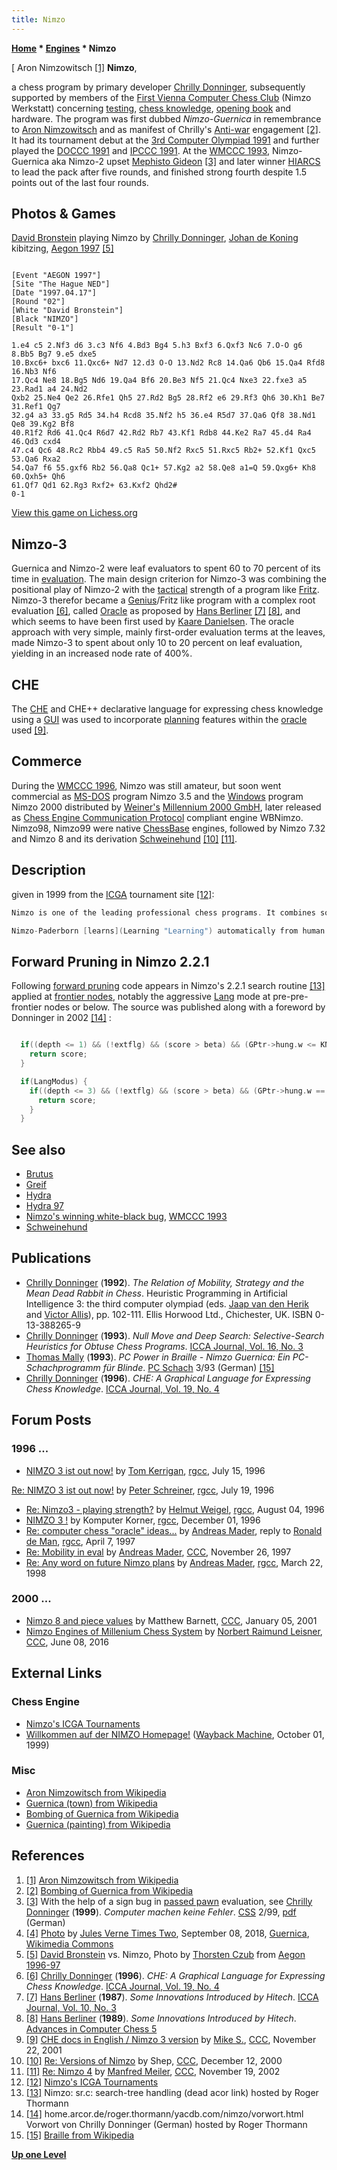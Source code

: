 ```yaml
---
title: Nimzo
---
```

**[Home](Home "Home") \* [Engines](Engines "Engines") \* Nimzo**



[ Aron Nimzowitsch <a id="cite-note-1" href="#cite-ref-1">[1]</a>
**Nimzo**,  

a chess program by primary developer [Chrilly Donninger](Chrilly_Donninger "Chrilly Donninger"), subsequently supported by members of the [First Vienna Computer Chess Club](index.php?title=First_Vienna_Computer_Chess_Club&action=edit&redlink=1 "First Vienna Computer Chess Club (page does not exist)") (Nimzo Werkstatt) concerning [testing](Engine_Testing "Engine Testing"), [chess knowledge](Knowledge "Knowledge"), [opening book](Opening_Book "Opening Book") and hardware. The program was first dubbed *Nimzo-Guernica* in remembrance to [Aron Nimzowitsch](https://en.wikipedia.org/wiki/Aron_Nimzowitsch) and as manifest of Chrilly's [Anti-war](https://en.wikipedia.org/wiki/Anti-war) engagement <a id="cite-note-2" href="#cite-ref-2">[2]</a>. It had its tournament debut at the [3rd Computer Olympiad 1991](3rd_Computer_Olympiad#Chess "3rd Computer Olympiad") and further played the [DOCCC 1991](DOCCC_1991 "DOCCC 1991") and [IPCCC 1991](IPCCC_1991 "IPCCC 1991"). At the [WMCCC 1993](WMCCC_1993 "WMCCC 1993"), Nimzo-Guernica aka Nimzo-2 upset [Mephisto Gideon](Gideon "Gideon") <a id="cite-note-3" href="#cite-ref-3">[3]</a> and later winner [HIARCS](HIARCS "HIARCS") to lead the pack after five rounds, and finished strong fourth despite 1.5 points out of the last four rounds. 



## Photos & Games


 [](http://www.thorstenczub.de/aegon.html) 
[David Bronstein](David_Bronstein "David Bronstein") playing Nimzo by [Chrilly Donninger](Chrilly_Donninger "Chrilly Donninger"), [Johan de Koning](Johan_de_Koning "Johan de Koning") kibitzing, [Aegon 1997](Aegon_1997 "Aegon 1997") <a id="cite-note-5" href="#cite-ref-5">[5]</a>




```

[Event "AEGON 1997"]
[Site "The Hague NED"]
[Date "1997.04.17"]
[Round "02"]
[White "David Bronstein"]
[Black "NIMZO"]
[Result "0-1"]

1.e4 c5 2.Nf3 d6 3.c3 Nf6 4.Bd3 Bg4 5.h3 Bxf3 6.Qxf3 Nc6 7.O-O g6 8.Bb5 Bg7 9.e5 dxe5 
10.Bxc6+ bxc6 11.Qxc6+ Nd7 12.d3 O-O 13.Nd2 Rc8 14.Qa6 Qb6 15.Qa4 Rfd8 16.Nb3 Nf6 
17.Qc4 Ne8 18.Bg5 Nd6 19.Qa4 Bf6 20.Be3 Nf5 21.Qc4 Nxe3 22.fxe3 a5 23.Rad1 a4 24.Nd2 
Qxb2 25.Ne4 Qe2 26.Rfe1 Qh5 27.Rd2 Bg5 28.Rf2 e6 29.Rf3 Qh6 30.Kh1 Be7 31.Ref1 Qg7 
32.g4 a3 33.g5 Rd5 34.h4 Rcd8 35.Nf2 h5 36.e4 R5d7 37.Qa6 Qf8 38.Nd1 Qe8 39.Kg2 Bf8
40.R1f2 Rd6 41.Qc4 R6d7 42.Rd2 Rb7 43.Kf1 Rdb8 44.Ke2 Ra7 45.d4 Ra4 46.Qd3 cxd4 
47.c4 Qc6 48.Rc2 Rbb4 49.c5 Ra5 50.Nf2 Rxc5 51.Rxc5 Rb2+ 52.Kf1 Qxc5 53.Qa6 Rxa2 
54.Qa7 f6 55.gxf6 Rb2 56.Qa8 Qc1+ 57.Kg2 a2 58.Qe8 a1=Q 59.Qxg6+ Kh8 60.Qxh5+ Qh6 
61.Qf7 Qd1 62.Rg3 Rxf2+ 63.Kxf2 Qhd2# 
0-1

```

[View this game on Lichess.org](https://lichess.org/t9MXstG9)



## Nimzo-3


Guernica and Nimzo-2 were leaf evaluators to spent 60 to 70 percent of its time in [evaluation](Evaluation "Evaluation"). The main design criterion for Nimzo-3 was combining the positional play of Nimzo-2 with the [tactical](Tactics "Tactics") strength of a program like [Fritz](Fritz "Fritz"). Nimzo-3 therefor became a [Genius](Chess_Genius "Chess Genius")/Fritz like program with a complex root evaluation <a id="cite-note-6" href="#cite-ref-6">[6]</a>, called [Oracle](Oracle "Oracle") as proposed by [Hans Berliner](Hans_Berliner "Hans Berliner") <a id="cite-note-7" href="#cite-ref-7">[7]</a> <a id="cite-note-8" href="#cite-ref-8">[8]</a>, and which seems to have been first used by [Kaare Danielsen](Kaare_Danielsen "Kaare Danielsen"). The oracle approach with very simple, mainly first-order evaluation terms at the leaves, made Nimzo-3 to spent about only 10 to 20 percent on leaf evaluation, yielding in an increased node rate of 400%. 



## CHE


The [CHE](index.php?title=CHE&action=edit&redlink=1 "CHE (page does not exist)") and CHE++ declarative language for expressing chess knowledge using a [GUI](GUI "GUI") was used to incorporate [planning](Planning "Planning") features within the [oracle](Oracle "Oracle") used <a id="cite-note-9" href="#cite-ref-9">[9]</a>. 



## Commerce


During the [WMCCC 1996](WMCCC_1996 "WMCCC 1996"), Nimzo was still amateur, but soon went commercial as [MS-DOS](MS-DOS "MS-DOS") program Nimzo 3.5 and the [Windows](Windows "Windows") program Nimzo 2000 distributed by [Weiner's](Ossi_Weiner "Ossi Weiner") [Millennium 2000 GmbH](Millennium_2000_GmbH "Millennium 2000 GmbH"), later released as [Chess Engine Communication Protocol](Chess_Engine_Communication_Protocol "Chess Engine Communication Protocol") compliant engine WBNimzo. Nimzo98, Nimzo99 were native [ChessBase](ChessBase "ChessBase") engines, followed by Nimzo 7.32 and Nimzo 8 and its derivation [Schweinehund](Schweinehund "Schweinehund") <a id="cite-note-10" href="#cite-ref-10">[10]</a> <a id="cite-note-11" href="#cite-ref-11">[11]</a>. 



## Description


given in 1999 from the [ICGA](ICGA "ICGA") tournament site <a id="cite-note-12" href="#cite-ref-12">[12]</a>:




```C++
Nimzo is one of the leading professional chess programs. It combines sound positional play with extremely strong tactics. Nimzo-Paderborn is a considerable improved version of the currently commercially available programs Nimzo98, Nimzo99 and Nimzo2000.

```


```C++
Nimzo-Paderborn [learns](Learning "Learning") automatically from human grandmaster games. It is also equipped with an own Chess-Advice-Language (Che++) which allows strong human players to formulate chess-knowledge. The program can also access in its search [endgame databases](Endgame_Tablebases "Endgame Tablebases"). It therefore searches regularly from the middlegame into won endgames. 

```





## Forward Pruning in Nimzo 2.2.1


Following [forward pruning](Pruning "Pruning") code appears in Nimzo's 2.2.1 search routine <a id="cite-note-13" href="#cite-ref-13">[13]</a> applied at [frontier nodes](Frontier_Nodes "Frontier Nodes"), notably the aggressive [Lang](Richard_Lang "Richard Lang") mode at pre-pre-frontier nodes or below. The source was published along with a foreword by Donninger in 2002 <a id="cite-note-14" href="#cite-ref-14">[14]</a> :




```C++

  if((depth <= 1) && (!extflg) && (score > beta) && (GPtr->hung.w <= KNIGHTHUNG)) {
    return score;
  }

  if(LangModus) {
    if((depth <= 3) && (!extflg) && (score > beta) && (GPtr->hung.w == 0)) {
      return score;
    }
  }

```

## See also


* [Brutus](Brutus "Brutus")
* [Greif](Greif "Greif")
* [Hydra](Hydra "Hydra")
* [Hydra 97](Hydra_97 "Hydra 97")
* [Nimzo's winning white-black bug](WMCCC_1993#NimzoBug "WMCCC 1993"), [WMCCC 1993](WMCCC_1993 "WMCCC 1993")
* [Schweinehund](Schweinehund "Schweinehund")


## Publications


* [Chrilly Donninger](Chrilly_Donninger "Chrilly Donninger") (**1992**). *The Relation of Mobility, Strategy and the Mean Dead Rabbit in Chess*. Heuristic Programming in Artificial Intelligence 3: the third computer olympiad (eds. [Jaap van den Herik](Jaap_van_den_Herik "Jaap van den Herik") and [Victor Allis](Victor_Allis "Victor Allis")), pp. 102-111. Ellis Horwood Ltd., Chichester, UK. ISBN 0-13-388265-9
* [Chrilly Donninger](Chrilly_Donninger "Chrilly Donninger") (**1993**). *Null Move and Deep Search: Selective-Search Heuristics for Obtuse Chess Programs*. [ICCA Journal, Vol. 16, No. 3](ICGA_Journal#16_3 "ICGA Journal")
* [Thomas Mally](Thomas_Mally "Thomas Mally") (**1993**). *PC Power in Braille - Nimzo Guernica: Ein PC-Schachprogramm für Blinde*. [PC Schach](PC_Schach "PC Schach") 3/93 (German) <a id="cite-note-15" href="#cite-ref-15">[15]</a>
* [Chrilly Donninger](Chrilly_Donninger "Chrilly Donninger") (**1996**). *CHE: A Graphical Language for Expressing Chess Knowledge*. [ICCA Journal, Vol. 19, No. 4](ICGA_Journal#19_4 "ICGA Journal")


## Forum Posts


### 1996 ...


* [NIMZO 3 ist out now!](https://groups.google.com/d/msg/rec.games.chess.computer/fON9kA5LPYo/Jpfn6nqs3yYJ) by [Tom Kerrigan](Tom_Kerrigan "Tom Kerrigan"), [rgcc](Computer_Chess_Forums "Computer Chess Forums"), July 15, 1996


 [Re: NIMZO 3 ist out now!](https://groups.google.com/d/msg/rec.games.chess.computer/fON9kA5LPYo/_utfvtP6RzsJ) by [Peter Schreiner](Peter_Schreiner "Peter Schreiner"), [rgcc](Computer_Chess_Forums "Computer Chess Forums"), July 19, 1996
* [Re: Nimzo3 - playing strength?](https://groups.google.com/d/msg/rec.games.chess.computer/lZshGHUeuxY/Kfef3R7vIkQJ) by [Helmut Weigel](Helmut_Weigel "Helmut Weigel"), [rgcc](Computer_Chess_Forums "Computer Chess Forums"), August 04, 1996
* [NIMZO 3 !](https://groups.google.com/d/msg/rec.games.chess.computer/o57y2Ldf-ks/rlfhb1TeyYMJ) by Komputer Korner, [rgcc](Computer_Chess_Forums "Computer Chess Forums"), December 01, 1996
* [Re: computer chess "oracle" ideas...](https://groups.google.com/g/rec.games.chess.computer/c/me7GkjsEgds/m/E2WkkperxfkJ) by [Andreas Mader](Andreas_Mader "Andreas Mader"), reply to [Ronald de Man](Ronald_de_Man "Ronald de Man"), [rgcc](Computer_Chess_Forums "Computer Chess Forums"), April 7, 1997
* [Re: Mobility in eval](https://www.stmintz.com/ccc/index.php?id=12445) by [Andreas Mader](Andreas_Mader "Andreas Mader"), [CCC](CCC "CCC"), November 26, 1997
* [Re: Any word on future Nimzo plans](https://groups.google.com/g/rec.games.chess.computer/c/HMerbVnDF-Q/m/S-zPAuB5kioJ) by [Andreas Mader](Andreas_Mader "Andreas Mader"), [rgcc](Computer_Chess_Forums "Computer Chess Forums"), March 22, 1998


### 2000 ...


* [Nimzo 8 and piece values](https://www.stmintz.com/ccc/index.php?id=148289) by Matthew Barnett, [CCC](CCC "CCC"), January 05, 2001
* [Nimzo Engines of Millenium Chess System](http://www.talkchess.com/forum/viewtopic.php?t=60404) by [Norbert Raimund Leisner](Norbert_Raimund_Leisner "Norbert Raimund Leisner"), [CCC](CCC "CCC"), June 08, 2016


## External Links


### Chess Engine


* [Nimzo's ICGA Tournaments](https://www.game-ai-forum.org/icga-tournaments/program.php?id=93)
* [Willkommen auf der NIMZO Homepage!](https://web.archive.org/web/19991001153019/http://mitglied.tripod.de/Nimzo_Werkstatt/index.htm) ([Wayback Machine](https://en.wikipedia.org/wiki/Wayback_Machine), October 01, 1999)


### Misc


* [Aron Nimzowitsch from Wikipedia](https://en.wikipedia.org/wiki/Aron_Nimzowitsch)
* [Guernica (town) from Wikipedia](https://en.wikipedia.org/wiki/Guernica_%28town%29)
* [Bombing of Guernica from Wikipedia](https://en.wikipedia.org/wiki/Bombing_of_Guernica)
* [Guernica (painting) from Wikipedia](https://en.wikipedia.org/wiki/Guernica_%28painting%29)


## References


1. <a id="cite-ref-1" href="#cite-note-1">[1]</a> [Aron Nimzowitsch from Wikipedia](https://en.wikipedia.org/wiki/Aron_Nimzowitsch)
2. <a id="cite-ref-2" href="#cite-note-2">[2]</a> [Bombing of Guernica from Wikipedia](https://en.wikipedia.org/wiki/Bombing_of_Guernica)
3. <a id="cite-ref-3" href="#cite-note-3">[3]</a> With the help of a sign bug in [passed pawn](Passed_Pawn "Passed Pawn") evaluation, see [Chrilly Donninger](Chrilly_Donninger "Chrilly Donninger") (**1999**). *Computer machen keine Fehler*. [CSS](Computerschach_und_Spiele "Computerschach und Spiele") 2/99, [pdf](http://www.mustrum.de/chrilly/keine_fehler.pdf) (German)
4. <a id="cite-ref-4" href="#cite-note-4">[4]</a> [Photo](https://commons.wikimedia.org/wiki/File:Guernica_reproduction_on_tiled_wall,_Guernica,_Spain_(PPL3-Altered)_julesvernex2.jpg) by [Jules Verne Times Two](https://commons.wikimedia.org/wiki/User:Julesvernex2), September 08, 2018, [Guernica](https://en.wikipedia.org/wiki/Guernica), [Wikimedia Commons](https://en.wikipedia.org/wiki/Wikimedia_Commons)
5. <a id="cite-ref-5" href="#cite-note-5">[5]</a> [David Bronstein](David_Bronstein "David Bronstein") vs. Nimzo, Photo by [Thorsten Czub](Thorsten_Czub "Thorsten Czub") from [Aegon 1996-97](http://www.thorstenczub.de/aegon.html)
6. <a id="cite-ref-6" href="#cite-note-6">[6]</a> [Chrilly Donninger](Chrilly_Donninger "Chrilly Donninger") (**1996**). *CHE: A Graphical Language for Expressing Chess Knowledge*. [ICCA Journal, Vol. 19, No. 4](ICGA_Journal#19_4 "ICGA Journal")
7. <a id="cite-ref-7" href="#cite-note-7">[7]</a> [Hans Berliner](Hans_Berliner "Hans Berliner") (**1987**). *Some Innovations Introduced by Hitech*. [ICCA Journal, Vol. 10, No. 3](ICGA_Journal#10_3 "ICGA Journal")
8. <a id="cite-ref-8" href="#cite-note-8">[8]</a> [Hans Berliner](Hans_Berliner "Hans Berliner") (**1989**). *Some Innovations Introduced by Hitech*. [Advances in Computer Chess 5](Advances_in_Computer_Chess_5 "Advances in Computer Chess 5")
9. <a id="cite-ref-9" href="#cite-note-9">[9]</a> [CHE docs in English / Nimzo 3 version](https://www.stmintz.com/ccc/index.php?id=198528) by [Mike S.](index.php?title=Michael_Scheidl&action=edit&redlink=1 "Michael Scheidl (page does not exist)"), [CCC](CCC "CCC"), November 22, 2001
10. <a id="cite-ref-10" href="#cite-note-10">[10]</a> [Re: Versions of Nimzo](https://www.stmintz.com/ccc/index.php?id=144598) by Shep, [CCC](CCC "CCC"), December 12, 2000
11. <a id="cite-ref-11" href="#cite-note-11">[11]</a> [Re: Nimzo 4](https://www.stmintz.com/ccc/index.php?id=265975) by [Manfred Meiler](index.php?title=Manfred_Meiler&action=edit&redlink=1 "Manfred Meiler (page does not exist)"), [CCC](CCC "CCC"), November 19, 2002
12. <a id="cite-ref-12" href="#cite-note-12">[12]</a> [Nimzo's ICGA Tournaments](https://www.game-ai-forum.org/icga-tournaments/program.php?id=93)
13. <a id="cite-ref-13" href="#cite-note-13">[13]</a> Nimzo: sr.c: search-tree handling (dead acor link) hosted by Roger Thormann
14. <a id="cite-ref-14" href="#cite-note-14">[14]</a> home.arcor.de/roger.thormann/yacdb.com/nimzo/vorwort.html Vorwort von Chrilly Donninger (German) hosted by Roger Thormann
15. <a id="cite-ref-15" href="#cite-note-15">[15]</a> [Braille from Wikipedia](https://en.wikipedia.org/wiki/Braille)

**[Up one Level](Engines "Engines")**







 
